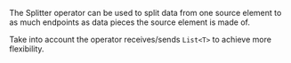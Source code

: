 The Splitter operator can be used to split data from one source element to as much endpoints as data pieces the source element is made of.

Take into account the operator receives/sends `List<T>` to achieve more flexibility.
